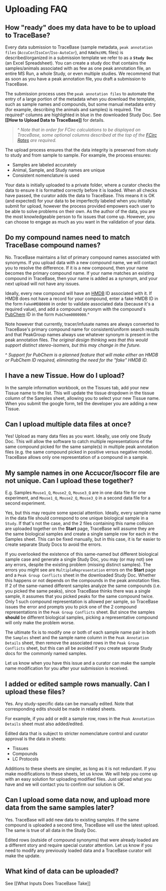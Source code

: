 # Uploading FAQ

## How "ready" does my data have to be to upload to TraceBase?

Every data submission to TraceBase (sample metadata, `peak annotation files` (`AccuCor`/`IsoCor`/`Iso-AutoCor`), and
`RAW`/`mzXML` files) is described/organized in a submission template we refer to as a **`Study Doc`** (an Excel
Spreadsheet).  You can create a study doc that contains the samples/animals associated with as few as one peak
annotation file, an entire MS Run, a whole Study, or even multiple studies.  We recommend that as soon as you have a
peak annotation file, you draft a submission to TraceBase.

The submission process uses the `peak annotation files` to automate the entry of a large portion of the metadata when
you download the template, such as sample names and compounds, but some manual metadata entry (for example, describing
the animals and samples) is required.  The required^ columns are highlighted in blue in the downloaded Study Doc.  See
**[[How to Upload Data to TraceBase]]** for details.

> ^ _Note that in order for FCirc calculations to be displayed on TraceBase, some optional columns described at the top_
> _of the [FCirc Rates](../Values/FCirc%20Rates.md) are required._

The upload process ensures that the data integrity is preserved from study to study and from sample to sample.  For
example, the process ensures:

* Samples are labeled accurately
* Animal, Sample, and Study names are unique
* Consistent nomenclature is used

Your data is initially uploaded to a private folder, where a curator checks the data to ensure it is formatted correctly
before it is loaded.  When all checks have passed, the curator adds the data to TraceBase.  This means it is OK (and
expected) for your data to be imperfectly labeled when you initially submit for upload, however the process provided
empowers each user to be able to solve problems on their own.  As the author of the data, you are the most knowledgeable
person to fix issues that come up.  However, you can choose to engage as much as you want in the validation of your
data.

## Do my compound names need to match TraceBase compound names?

No.  TraceBase maintains a list of primary compound names associated with synonyms.  If you upload data with a new
compound name, we will contact you to resolve the difference.  If it is a new compound, then your name becomes the
primary compound name.  If your name matches an existing compound in TraceBase, then your name is added as a synonym,
and your next upload will not have any issues.

Ideally, every new compound will have an [HMDB](https://hmdb.ca) ID associated with it.  If HMDB does not have a record
for your compound, enter a fake HMDB ID in the form `FakeHMDB0000` in order to validate associated data (because it's a
required value), and add a compound synonym with the compound's [PubChem](https://pubchem.ncbi.nlm.nih.gov/) ID in the
form `PubChem0000000`.^

Note however that currently, tracer/infusate names are always converted to TraceBase's primary compound name for
consistent/uniform search results and that PeakGroup names always use whatever synonym is present in the peak annotation
files.  _The original design thinking was that this would support distinct stereo-isomers, but this may change in the_
_future._

^ _Support for PubChem is a planned feature that will make either an HMDB or PubChem ID required, eliminating the need_
_for the "fake" HMDB ID._

## I have a new Tissue.  How do I upload?

In the sample information workbook, on the Tissues tab, add your new Tissue name to the list.  This will update the
tissue dropdown in the tissue column of the Samples sheet, allowing you to select your new Tissue name.  When you submit
the google form, tell the developer you are adding a new Tissue.

## Can I upload multiple data files at once?

Yes!  Upload as many data files as you want.  Ideally, use only one Study Doc.  This will allow the software to catch
multiple representations of the same compound picked for the same sample(s) in multiple peak annotation files (e.g. the
same compound picked in positive versus negative mode).  TraceBase allows only one representation of a compound in a
sample.

## My sample names in one Accucor/Isocorr file are not unique.  Can I upload these together?

E.g. Samples `Mouse1_Q`, `Mouse2_Q`, `Mouse3_Q` are in one data file for one experiment, and `Mouse1_Q`, `Mouse2_Q`,
`Mouse3_Q` in a second data file for a second experiment.

Yes, but this may require some special attention.  Ideally, every sample name in the data file should correspond to one
unique biological sample in a `Study`.  If that's not the case, and the 2 files containing this name collision are
uploaded together on the **Start** page, TraceBase will assume they are the same biological samples and create a single
sample row for each in the Samples sheet.  This can be fixed manually, but in this case, it is far easier to create
separate Study Docs to avoid the errors.

If you overlooked the existence of this same-named but different biological sample case and generate a single Study Doc,
you may (or may not) see any errors, despite the existing problem (missing distinct samples).  The errors you might see
are `MultipleRepresentation` errors on the **Start** page and a `Peak Group Conflicts` sheet in the downloaded Study
Doc.  Whether this happens or not depends on the compounds in the peak annotation files.  If 2 of the same-named
different samples analyze the same compounds (i.e. you picked the same peaks), since TraceBase thinks there was a single
sample, it assumes that you picked peaks for the same compound twice.  Only 1 such compound representation is allowed
per sample, so TraceBase issues the error and prompts you to pick one of the 2 compound representations in the `Peak
Group Conflicts` sheet.  But since the samples **should** be different biological samples, picking a representative
compound will only make the problem worse.

The ultimate fix is to modify one or both of each sample name pair in both the `Samples` sheet and the sample name
column in the `Peak Annotation Details` sheet, then remove the associated rows in the `Peak Group Conflicts` sheet, but
this can all be avoided if you create separate Study docs for the commonly named samples.

Let us know when you have this issue and a curator can make the sample name modification for you after your submission
is received.

## I added or edited sample rows manually.  Can I upload these files?

Yes.  Any study-specific data can be manually edited.  Note that corresponding edits should be made in related sheets.

For example, if you add or edit a sample row, rows in the `Peak Annotation Details` sheet must also added/edited.

Edited data that is subject to stricter nomenclature control and curator approval is the data in sheets:

* Tissues
* Compounds
* LC Protocols

Additions to these sheets are simpler, as long as it is not redundant.  If you make modifications to these sheets, let
us know.  We will help you come up with an easy solution for uploading modified files.  Just upload what you have and we
will contact you to confirm our solution is OK.

## Can I upload some data now, and upload more data from the same samples later?

Yes.  TraceBase will add new data to existing samples.  If the same compound is uploaded a second time, TraceBase will
use the latest upload.  The same is true of all data in the Study Doc.

Edited rows (outside of compound synonyms) that were already loaded are a different story and require special curator
attention.  Let us know if you need to modify any previously loaded data and a TraceBase curator will make the update.

## What kind of data can be uploaded?

See [[What Inputs Does TraceBase Take]]
